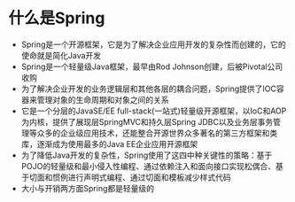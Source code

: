 
# 什么是Spring
- Spring是一个开源框架，它是为了解决企业应用开发的复杂性而创建的，它的使命就是简化Java开发
- Spring是一个轻量级Java框架，最早由Rod Johnson创建，后被Pivotal公司收购
- 为了解决企业开发的业务逻辑层和其他各层的耦合问题，Spring提供了IOC容器来管理对象的生命周期和对象之间的关系
- 它是一个分层的JavaSE/EE full-stack(一站式)轻量级开源框架，以IoC和AOP为内核，提供了展现层SpringMVC和持久层Spring JDBC以及业务层事务管理等众多的企业级应用技术，还能整合开源世界众多著名的第三方框架和类库，逐渐成为使用最多的Java EE企业应用开源框架
- 为了降低Java开发的复杂性，Spring使用了这四中种关键性的策略：基于POJO的轻量级和最小侵入性编程、通过依赖注入和面向接口实现松偶合、基于切面和惯例进行声明式编程、通过切面和模板减少样式代码
- 大小与开销两方面Spring都是轻量级的